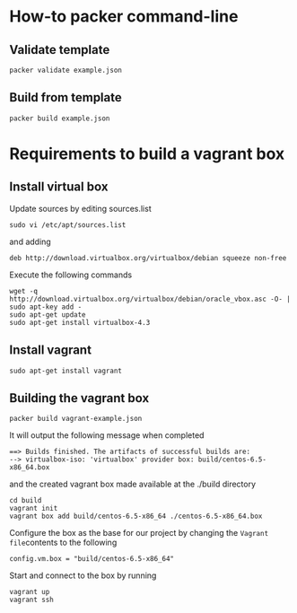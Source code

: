 How-to packer command-line
==========================
Validate template
-----------------
    packer validate example.json

Build from template
-------------------
    packer build example.json

Requirements to build a vagrant box
===================================

Install virtual box
-------------------
Update sources by editing sources.list 

    sudo vi /etc/apt/sources.list

and adding

    deb http://download.virtualbox.org/virtualbox/debian squeeze non-free

Execute the following commands

    wget -q http://download.virtualbox.org/virtualbox/debian/oracle_vbox.asc -O- | sudo apt-key add -
    sudo apt-get update
    sudo apt-get install virtualbox-4.3

Install vagrant
---------------
    sudo apt-get install vagrant

Building the vagrant box
------------------------
    packer build vagrant-example.json

It will output the following message when completed

    ==> Builds finished. The artifacts of successful builds are:
    --> virtualbox-iso: 'virtualbox' provider box: build/centos-6.5-x86_64.box

and the created vagrant box made available at the ./build directory

    cd build
    vagrant init
    vagrant box add build/centos-6.5-x86_64 ./centos-6.5-x86_64.box

Configure the box as the base for our project by changing the `Vagrant file`contents to the following

    config.vm.box = "build/centos-6.5-x86_64"

Start and connect to the box by running

    vagrant up
    vagrant ssh
